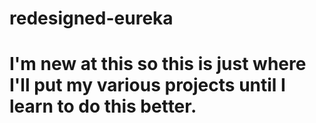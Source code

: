 # redesigned-eureka

# I'm new at this so this is just where I'll put my various projects until I learn to do this better.
